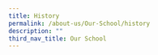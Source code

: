 ```yaml
---
title: History
permalink: /about-us/Our-School/history
description: ""
third_nav_title: Our School
---
```

